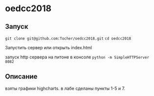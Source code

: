 # oedcc2018

## Запуск
`git clone git@github.com:Tocher/oedcc2018.git`
`cd oedcc2018`

Запустить сервер или открыть index.html

запуск http сервера на питоне в консоле
`python -m SimpleHTTPServer 8082`


## Описание
взяты графики highcharts.
в лабе сделаны пункты 1-5 и 7.
